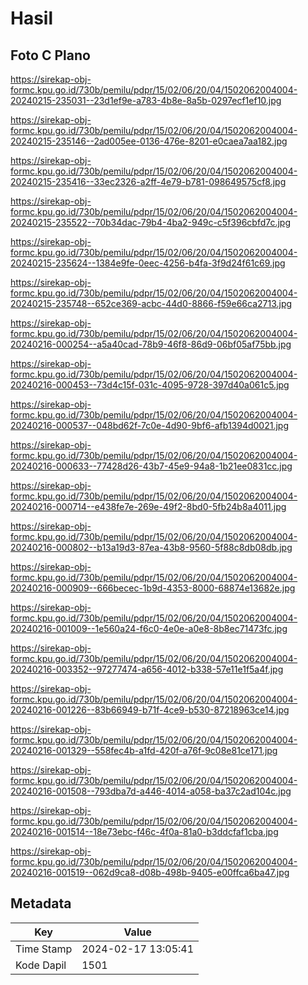 # Hasil

## Foto C Plano

https://sirekap-obj-formc.kpu.go.id/730b/pemilu/pdpr/15/02/06/20/04/1502062004004-20240215-235031--23d1ef9e-a783-4b8e-8a5b-0297ecf1ef10.jpg

https://sirekap-obj-formc.kpu.go.id/730b/pemilu/pdpr/15/02/06/20/04/1502062004004-20240215-235146--2ad005ee-0136-476e-8201-e0caea7aa182.jpg

https://sirekap-obj-formc.kpu.go.id/730b/pemilu/pdpr/15/02/06/20/04/1502062004004-20240215-235416--33ec2326-a2ff-4e79-b781-098649575cf8.jpg

https://sirekap-obj-formc.kpu.go.id/730b/pemilu/pdpr/15/02/06/20/04/1502062004004-20240215-235522--70b34dac-79b4-4ba2-949c-c5f396cbfd7c.jpg

https://sirekap-obj-formc.kpu.go.id/730b/pemilu/pdpr/15/02/06/20/04/1502062004004-20240215-235624--1384e9fe-0eec-4256-b4fa-3f9d24f61c69.jpg

https://sirekap-obj-formc.kpu.go.id/730b/pemilu/pdpr/15/02/06/20/04/1502062004004-20240215-235748--652ce369-acbc-44d0-8866-f59e66ca2713.jpg

https://sirekap-obj-formc.kpu.go.id/730b/pemilu/pdpr/15/02/06/20/04/1502062004004-20240216-000254--a5a40cad-78b9-46f8-86d9-06bf05af75bb.jpg

https://sirekap-obj-formc.kpu.go.id/730b/pemilu/pdpr/15/02/06/20/04/1502062004004-20240216-000453--73d4c15f-031c-4095-9728-397d40a061c5.jpg

https://sirekap-obj-formc.kpu.go.id/730b/pemilu/pdpr/15/02/06/20/04/1502062004004-20240216-000537--048bd62f-7c0e-4d90-9bf6-afb1394d0021.jpg

https://sirekap-obj-formc.kpu.go.id/730b/pemilu/pdpr/15/02/06/20/04/1502062004004-20240216-000633--77428d26-43b7-45e9-94a8-1b21ee0831cc.jpg

https://sirekap-obj-formc.kpu.go.id/730b/pemilu/pdpr/15/02/06/20/04/1502062004004-20240216-000714--e438fe7e-269e-49f2-8bd0-5fb24b8a4011.jpg

https://sirekap-obj-formc.kpu.go.id/730b/pemilu/pdpr/15/02/06/20/04/1502062004004-20240216-000802--b13a19d3-87ea-43b8-9560-5f88c8db08db.jpg

https://sirekap-obj-formc.kpu.go.id/730b/pemilu/pdpr/15/02/06/20/04/1502062004004-20240216-000909--666becec-1b9d-4353-8000-68874e13682e.jpg

https://sirekap-obj-formc.kpu.go.id/730b/pemilu/pdpr/15/02/06/20/04/1502062004004-20240216-001009--1e560a24-f6c0-4e0e-a0e8-8b8ec71473fc.jpg

https://sirekap-obj-formc.kpu.go.id/730b/pemilu/pdpr/15/02/06/20/04/1502062004004-20240216-003352--97277474-a656-4012-b338-57e11e1f5a4f.jpg

https://sirekap-obj-formc.kpu.go.id/730b/pemilu/pdpr/15/02/06/20/04/1502062004004-20240216-001226--83b66949-b71f-4ce9-b530-87218963ce14.jpg

https://sirekap-obj-formc.kpu.go.id/730b/pemilu/pdpr/15/02/06/20/04/1502062004004-20240216-001329--558fec4b-a1fd-420f-a76f-9c08e81ce171.jpg

https://sirekap-obj-formc.kpu.go.id/730b/pemilu/pdpr/15/02/06/20/04/1502062004004-20240216-001508--793dba7d-a446-4014-a058-ba37c2ad104c.jpg

https://sirekap-obj-formc.kpu.go.id/730b/pemilu/pdpr/15/02/06/20/04/1502062004004-20240216-001514--18e73ebc-f46c-4f0a-81a0-b3ddcfaf1cba.jpg

https://sirekap-obj-formc.kpu.go.id/730b/pemilu/pdpr/15/02/06/20/04/1502062004004-20240216-001519--062d9ca8-d08b-498b-9405-e00ffca6ba47.jpg


## Metadata

| Key        | Value               |
| ---------- | ------------------- |
| Time Stamp | 2024-02-17 13:05:41 |
| Kode Dapil | 1501                |



